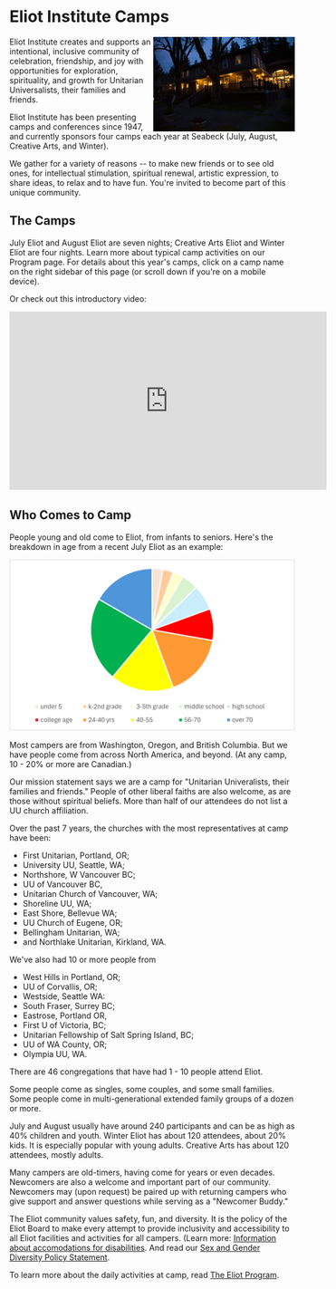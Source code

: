 # Eliot Institute Camps

<img src="img/Inn_on_a_Winter_Night800px.jpg" 
     alt="Seabeck Inn on a winter night" 
     align="right" />

Eliot Institute creates and supports an intentional, inclusive community of celebration, friendship, and joy with opportunities for exploration, spirituality, and growth for Unitarian Universalists, their families and friends.

Eliot Institute has been presenting camps and conferences since 1947, and currently sponsors four camps each year at Seabeck (July, August, Creative Arts, and Winter). 

We gather for a variety of reasons -- to make new friends or to see old ones, for intellectual stimulation, spiritual renewal, artistic expression, to share ideas, to relax and to have fun. You're invited to become part of this unique community.

## The Camps

July Eliot and August Eliot are seven nights; Creative Arts Eliot and Winter Eliot are four nights. Learn more about typical camp activities on our Program page. For details about this year's camps, click on a camp name on the right sidebar of this page (or scroll down if you're on a mobile device).

Or check out this introductory video:

<iframe width="560" height="315" src="https://www.youtube.com/embed/NI4v5gB0JrM?si=CUJiqgSPRIy7uV9m" title="YouTube video player" frameborder="0" allow="accelerometer; autoplay; clipboard-write; encrypted-media; gyroscope; picture-in-picture; web-share" referrerpolicy="strict-origin-when-cross-origin" allowfullscreen></iframe>

## Who Comes to Camp

People young and old come to Eliot, from infants to seniors. Here's the breakdown in age from a recent July Eliot as an example: 

<img src="img/ages.png" 
    alt="Pie chart showing age groups attending Eliot camps" />

Most campers are from Washington, Oregon, and British Columbia. But we have people come from across North America, and beyond. (At any camp, 10 - 20% or more are Canadian.)

Our mission statement says we are a camp for "Unitarian Univeralists, their families and friends." People of other liberal faiths are also welcome, as are those without spiritual beliefs. More than half of our attendees do not list a UU church affiliation. 

Over the past 7 years, the churches with the most representatives at camp have been: 
- First Unitarian, Portland, OR; 
- University UU, Seattle, WA; 
- Northshore, W Vancouver BC; 
- UU of Vancouver BC, 
- Unitarian Church of Vancouver, WA; 
- Shoreline UU, WA; 
- East Shore, Bellevue WA; 
- UU Church of Eugene, OR; 
- Bellingham Unitarian, WA; 
- and Northlake Unitarian, Kirkland, WA.

We've also had 10 or more people from 
- West Hills in Portland, OR; 
- UU of Corvallis, OR; 
- Westside, Seattle WA: 
- South Fraser, Surrey BC; 
- Eastrose, Portland OR, 
- First U of Victoria, BC; 
- Unitarian Fellowship of Salt Spring Island, BC; 
- UU of WA County, OR; 
- Olympia UU, WA.

There are 46 congregations that have had 1 - 10 people attend Eliot.

Some people come as singles, some couples, and some small families. Some people come in multi-generational extended family groups of a dozen or more.

July and August usually have around 240 participants and can be as high as 40% children and youth. Winter Eliot has about 120 attendees, about 20% kids. It is especially popular with young adults. Creative Arts has about 120 attendees, mostly adults.  

Many campers are old-timers, having come for years or even decades. Newcomers are also a welcome and important part of our community. Newcomers may (upon request) be paired up with returning campers who give support and answer questions while serving as a "Newcomer Buddy."

The Eliot community values safety, fun, and diversity. It is the policy of the Eliot Board to make every attempt to provide inclusivity and accessibility to all Eliot facilities and activities for all campers. (Learn more: [Information about accomodations for disabilities](?info=survival_guide). And read our [Sex and Gender Diversity Policy Statement](?info=polices).

To learn more about the daily activities at camp, read [The Eliot Program](?info=eliot_program).
